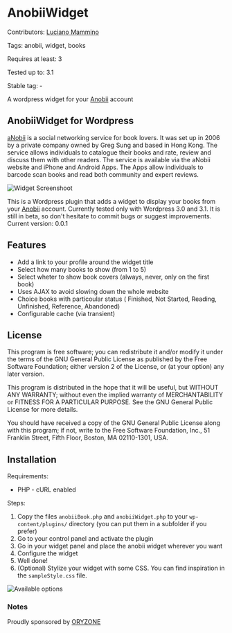 # AnobiiWidget
Contributors: [Luciano Mammino](http://oryzone.com)

Tags: anobii, widget, books

Requires at least: 3

Tested up to: 3.1

Stable tag: -

A wordpress widget for your [Anobii](http://anobii.com) account

## AnobiiWidget for Wordpress

[aNobii](http://www.anobii.com) is a social networking service for book lovers. It was set up in 2006 by a private company owned by Greg Sung and based in Hong Kong.
The service allows individuals to catalogue their books and rate, review and discuss them with other readers. The service is available via the aNobii website and iPhone and Android Apps. The Apps allow individuals to barcode scan books and read both community and expert reviews.

![Widget Screenshoot](http://img593.imageshack.us/img593/3451/schermata20110306a03343.png "Widget Screenshoot")

This is a Wordpress plugin that adds a widget to display your books from your [Anobii](http://www.anobii.com) account.
Currently tested only with Wordpress 3.0 and 3.1. It is still in beta, so don't hesitate to commit bugs or suggest improvements.
Current version: 0.0.1

## Features

  * Add a link to your profile around the widget title
  * Select how many books to show (from 1 to 5)
  * Select wheter to show book covers (always, never, only on the first book)
  * Uses AJAX to avoid slowing down the whole website
  * Choice books with particoular status ( Finished, Not Started, Reading, Unfinished, Reference, Abandoned)
  * Configurable cache (via transient)

## License

This program is free software; you can redistribute it and/or
modify it under the terms of the GNU General Public License
as published by the Free Software Foundation; either version 2
of the License, or (at your option) any later version.

This program is distributed in the hope that it will be useful,
but WITHOUT ANY WARRANTY; without even the implied warranty of
MERCHANTABILITY or FITNESS FOR A PARTICULAR PURPOSE.  See the
GNU General Public License for more details.

You should have received a copy of the GNU General Public License
along with this program; if not, write to the Free Software
Foundation, Inc., 51 Franklin Street, Fifth Floor, Boston, MA  02110-1301, USA.

## Installation

Requirements:

  * PHP - cURL enabled

Steps:

  1. Copy the files `anobiiBook.php` and `anobiiWidget.php` to your `wp-content/plugins/` directory (you can put them in a subfolder if you prefer)
  2. Go to your control panel and activate the plugin
  3. Go in your widget panel and place the anobii widget wherever you want
  4. Configure the widget
  5. Well done!
  6. (Optional) Stylize your widget with some CSS. You can find inspiration in the `sampleStyle.css` file.

![Available options](http://img850.imageshack.us/img850/3268/schermata20110306a11122.png "Available options")


### Notes
Proudly sponsored by [ORYZONE](http://oryzone.com)